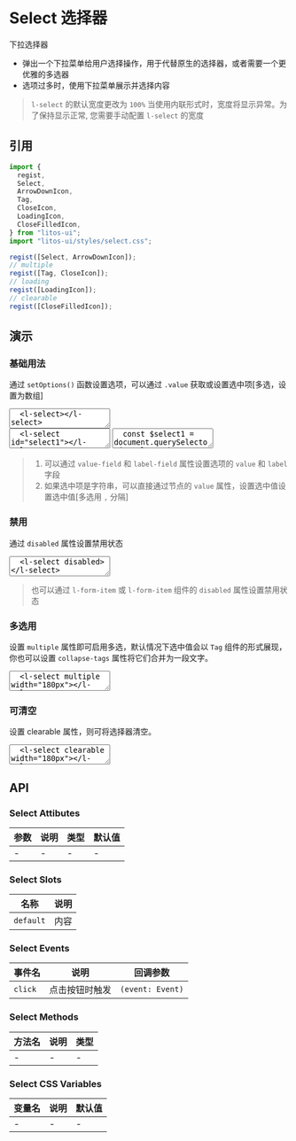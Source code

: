 # Select 选择器

下拉选择器

- 弹出一个下拉菜单给用户选择操作，用于代替原生的选择器，或者需要一个更优雅的多选器
- 选项过多时，使用下拉菜单展示并选择内容

> `l-select` 的默认宽度更改为 `100%` 当使用内联形式时，宽度将显示异常。为了保持显示正常, 您需要手动配置 `l-select` 的宽度

## 引用

```js
import {
  regist,
  Select,
  ArrowDownIcon,
  Tag,
  CloseIcon,
  LoadingIcon,
  CloseFilledIcon,
} from "litos-ui";
import "litos-ui/styles/select.css";

regist([Select, ArrowDownIcon]);
// multiple
regist([Tag, CloseIcon]);
// loading
regist([LoadingIcon]);
// clearable
regist([CloseFilledIcon]);
```

## 演示

<script setup>
  import { $, iterate } from 'ph-utils/dom';
  import { onMounted, onUnmounted, nextTick } from 'vue';
  const fruits = ["苹果", "香蕉", "橙子", "葡萄", "柠檬", "草莓", "樱桃", "芒果", "猕猴桃", "杨梅", "菠萝", "西瓜", "哈密瓜", "桃子", "梨", "柿子", "榴莲", "椰子", "龙眼", "荔枝"];
  const options = fruits.map((item, i) => { return { value: i, label: item } });

  let $selects;

  onMounted(() => {
    if (!import.meta.env.SSR) {
      nextTick(() => {
        $selects = $('l-select');
        if ($selects && $selects.length > 0) {
          iterate($selects, (el) => {
            el.setOptions(options);
          });
          $selects[0].value = 0;
        }
      });
    }
  });

  onUnmounted(() => {
    $selects = null;
  });
</script>

### 基础用法

通过 `setOptions()` 函数设置选项，可以通过 `.value` 获取或设置选中项[多选，设置为数组]

<ClientOnly>
<l-code-preview>
<textarea lang="html">
  <l-select></l-select>
</textarea>
<div class="source">
<textarea lang="html">
  <l-select id="select1"></l-select>
</textarea>
<textarea lang="js">
  const $select1 = document.querySelector('#select1');
  $select1.setOptions([{value:0,label:'苹果'}, {value:1,label:'香蕉'}]);
  // 多选 $select1.value = [0, 1];
  $select1.value = 0;
</textarea>
</div>
</l-code-preview>
</ClientOnly>

> 1. 可以通过 `value-field` 和 `label-field` 属性设置选项的 `value` 和 `label` 字段
> 2. 如果选中项是字符串，可以直接通过节点的 `value` 属性，设置选中值设置选中值[多选用 `,` 分隔]

### 禁用

通过 `disabled` 属性设置禁用状态

<ClientOnly>
<l-code-preview>
<textarea lang="html">
  <l-select disabled></l-select>
</textarea>
</l-code-preview>
</ClientOnly>

> 也可以通过 `l-form-item` 或 `l-form-item` 组件的 `disabled` 属性设置禁用状态

### 多选用

设置 `multiple` 属性即可启用多选，默认情况下选中值会以 `Tag` 组件的形式展现， 你也可以设置 `collapse-tags` 属性将它们合并为一段文字。

<ClientOnly>
<l-code-preview>
<textarea lang="html">
  <l-select multiple width="180px"></l-select>
  <l-select multiple collapse-tags width="180px"></l-select>
</textarea>
</l-code-preview>
</ClientOnly>

### 可清空

设置 clearable 属性，则可将选择器清空。

<ClientOnly>
<l-code-preview>
<textarea lang="html">
  <l-select clearable width="180px"></l-select>
  <l-select multiple collapse-tags clearable width="180px"></l-select>
</textarea>
</l-code-preview>
</ClientOnly>

## API

### Select Attibutes

<!-- prettier-ignore -->
| 参数 | 说明 | 类型 | 默认值 |
| --- | --- | --- | --- |
| - | - | - | - |

### Select Slots

<!-- prettier-ignore -->
| 名称 | 说明 |
| --- | --- |
| `default` | 内容 |

### Select Events

<!-- prettier-ignore -->
| 事件名 | 说明 | 回调参数 |
| --- | --- | --- |
| `click` | 点击按钮时触发 | `(event: Event)` |

### Select Methods

<!-- prettier-ignore -->
| 方法名 | 说明 | 类型 |
| --- | --- | --- |
| - | - | - |

### Select CSS Variables

<!-- prettier-ignore -->
| 变量名 | 说明 | 默认值 |
| --- | --- | --- |
| - | - | - |

